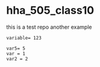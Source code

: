 # hha_505_class10
this is a test repo another example 


```
variable= 123
```
```
var5= 5
var = 1
var2 = 2
```
